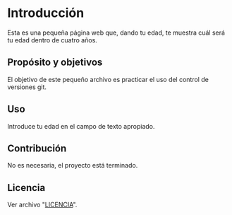 # Introducción

Esta es una pequeña página web que, dando tu edad, te muestra cuál será tu edad dentro de cuatro años.

## Propósito y objetivos

El objetivo de este pequeño archivo es practicar el uso del control de versiones git.

## Uso

Introduce tu edad en el campo de texto apropiado.

## Contribución

No es necesaria, el proyecto está terminado.

## Licencia

Ver archivo "[LICENCIA](./LICENSE)".
